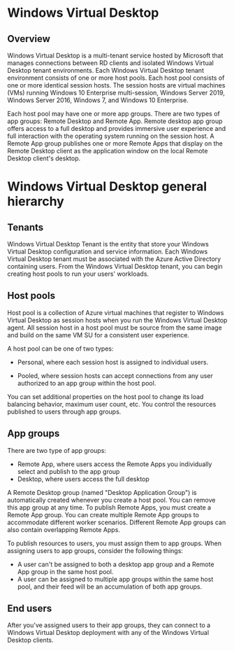 # Windows Virtual Desktop

## Overview 

Windows Virtual Desktop is a multi-tenant service hosted by Microsoft that manages connections between RD clients and isolated Windows Virtual Desktop tenant environments. Each Windows Virtual Desktop tenant environment consists of one or more host pools. Each host pool consists of one or more identical session hosts. The session hosts are virtual machines (VMs) running Windows 10 Enterprise multi-session, Windows Server 2019, Windows Server 2016, Windows 7, and Windows 10 Enterprise.


Each host pool may have one or more app groups. There are two types of app groups: Remote Desktop and Remote App. Remote desktop app group offers access to a full desktop and provides immersive user experience and full interaction with the operating system running on the session host. A Remote App group publishes one or more Remote Apps that display on the Remote Desktop client as the application window on the local Remote Desktop client's desktop. 

# Windows Virtual Desktop general hierarchy 
## Tenants 

Windows Virtual Desktop Tenant is the entity that store your Windows Virtual Desktop configuration and service information. Each Windows Virtual Desktop tenant must be associated with the Azure Active Directory containing users. From the Windows Virtual Desktop tenant, you can begin creating host pools to run your users' workloads. 

## Host pools 

Host pool is a collection of Azure virtual machines that register to Windows Virtual Desktop as session hosts when you run the Windows Virtual Desktop agent. All session host in a host pool must be source from the same image and build on the same VM SU for a consistent user experience. 

A host pool can be one of two types: 
- Personal, where each session host is assigned to individual users. 

- Pooled, where session hosts can accept connections from any user authorized to an app group within the host pool.

You can set additional properties on the host pool to change its load balancing behavior, maximum user count, etc. You control the resources published to users through app groups. 

## App groups 

There are two type of app groups: 
- Remote App, where users access the Remote Apps you individually select and publish to the app group 
- Desktop, where users access the full desktop 

A Remote Desktop group (named "Desktop Application Group") is automatically created whenever you create a host pool. You can remove this app group at any time. To publish Remote Apps, you must create a Remote App group. You can create multiple Remote App groups to accommodate different worker scenarios. Different Remote App groups can also contain overlapping Remote Apps. 

To publish resources to users, you must assign them to app groups. When assigning users to app groups, consider the following things: 

- A user can't be assigned to both a desktop app group and a Remote App group in the same host pool. 
- A user can be assigned to multiple app groups within the same host pool, and their feed will be an accumulation of both app groups.

## End users 

After you've assigned users to their app groups, they can connect to a Windows Virtual Desktop deployment with any of the Windows Virtual Desktop clients. 
